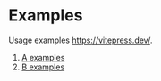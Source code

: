 # Examples

Usage examples https://vitepress.dev/.

1. [A examples](/examples/a-examples)
2. [B examples](/examples/b-examples)

